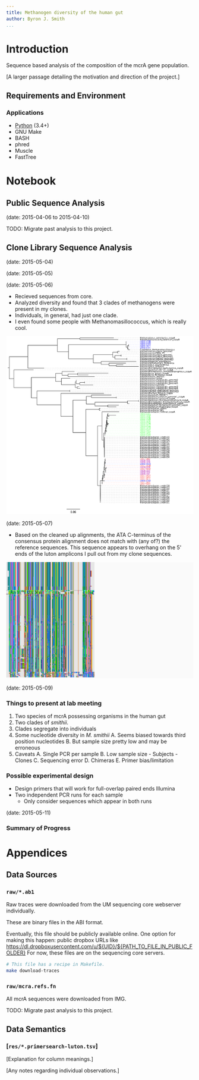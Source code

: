 ```yaml
---
title: Methanogen diversity of the human gut
author: Byron J. Smith
...
```

<!-- Top Matter {{{-->

# Introduction #
Sequence based analysis of the composition of the mcrA gene population.

[A larger passage detailing the motivation and direction of the project.]

## Requirements and Environment ##
### Applications ###
-  [Python](http://www.python.org/) (3.4+)
-  GNU Make
-  BASH
-  phred
-  Muscle
-  FastTree

<!-- /Top Matter }}}-->

# Notebook #
## Public Sequence Analysis ##
(date: 2015-04-06 to 2015-04-10)

TODO: Migrate past analysis to this project.

## Clone Library Sequence Analysis ##
(date: 2015-05-04)

(date: 2015-05-05)

(date: 2015-05-06)

-  Recieved sequences from core.
-  Analyzed diversity and found that 3 clades of methanogens were present in
   my clones.
-  Individuals, in general, had just one clade.
-  I even found some people with Methanomasillococcus, which is really cool.

![This tree shows the outstanding clade, and the segregation by individual.](static/2015-05-07_tree.png)

(date: 2015-05-07)

-  Based on the cleaned up alignments, the ATA C-terminus of the consensus
   protein alignment does not match with (any of?) the reference sequences.
   This sequence appears to overhang on the 5' ends of the luton amplicons I
   pull out from my clone sequences.

![See the clones (at the top) have an aligned 5' overhang that doesn't match _any_ of the references](static/2015-05-07_alignment.png)

(date: 2015-05-09)


### Things to present at lab meeting ###

1.  Two species of mcrA possessing organisms in the human gut
2.  Two clades of _smithii_.
3.  Clades segregate into individuals
4.  Some nucleotide diversity in _M. smithii_
    A.  Seems biased towards third position nucleotides
    B.  But sample size pretty low and may be erroneous
5.  Caveats
    A.  Single PCR per sample
    B.  Low sample size
         -  Subjects
         -  Clones
    C.  Sequencing error
    D.  Chimeras
    E.  Primer bias/limitation

### Possible experimental design ###

 -  Design primers that will work for full-overlap paired ends Illumina
 -  Two independent PCR runs for each sample
     -  Only consider sequences which appear in both runs

(date: 2015-05-11)

### Summary of Progress ###


# Appendices #
## Data Sources ##
### `raw/*.ab1` ###
Raw traces were downloaded from the UM sequencing core webserver individually.

These are binary files in the ABI format.

Eventually, this file should be publicly available online.
One option for making this happen: public dropbox URLs like
<https://dl.dropboxusercontent.com/u/${UID}/${PATH_TO_FILE_IN_PUBLIC_FOLDER}>
For now, these files are on the sequencing core servers.

```bash
# This file has a recipe in Makefile.
make download-traces
```

### `raw/mcra.refs.fn` ###

All mcrA sequences were downloaded from IMG.

TODO: Migrate past analysis to this project.

## Data Semantics ##
### [`res/*.primersearch-luton.tsv`] ###
[Explanation for column meanings.]

[Any notes regarding individual observations.]
